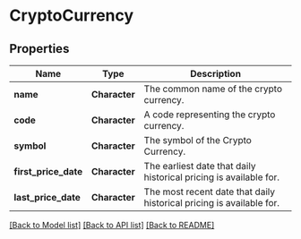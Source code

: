 # CryptoCurrency

[//]: # (CLASS:IntrinioSDK::CryptoCurrency)

[//]: # (KIND:object)

## Properties

[//]: # (START_DEFINITION)

Name | Type | Description
------------ | ------------- | -------------
**name** | **Character** | The common name of the crypto currency. &nbsp;
**code** | **Character** | A code representing the crypto currency. &nbsp;
**symbol** | **Character** | The symbol of the Crypto Currency. &nbsp;
**first_price_date** | **Character** | The earliest date that daily historical pricing is available for. &nbsp;
**last_price_date** | **Character** | The most recent date that daily historical pricing is available for. &nbsp;

[//]: # (END_DEFINITION)


[[Back to Model list]](../README.md#documentation-for-models) [[Back to API list]](../README.md#documentation-for-api-endpoints) [[Back to README]](../README.md)


